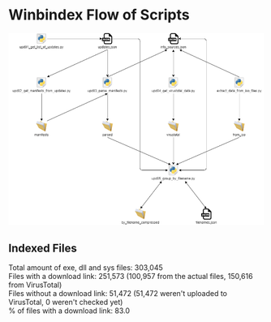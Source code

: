 # Winbindex Flow of Scripts

![winbindex-scripts-flow.png](winbindex-scripts-flow.png)

## Indexed Files

<!--FileStats-->
Total amount of exe, dll and sys files: 303,045  
Files with a download link: 251,573 (100,957 from the actual files, 150,616 from VirusTotal)  
Files without a download link: 51,472 (51,472 weren't uploaded to VirusTotal, 0 weren't checked yet)  
% of files with a download link: 83.0  
<!--/FileStats-->
